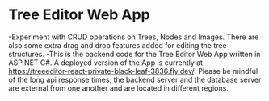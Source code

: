 # Tree Editor Web App

-Experiment with CRUD operations on Trees, Nodes and Images. There are also some extra drag and drop features added for editing the tree structures.
-This is the backend code for the Tree Editor Web App written in ASP.NET C#. A deployed version of the App is currently at https://treeeditor-react-private-black-leaf-3836.fly.dev/.
Please be mindful of the long api response times, the backend server and the database server are external from one another and are located in different regions.

